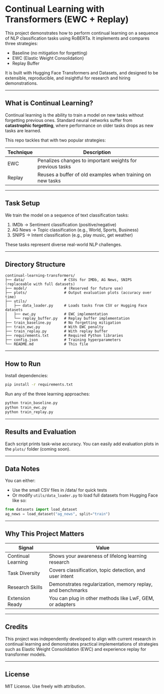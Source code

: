 # Continual Learning with Transformers (EWC + Replay)

This project demonstrates how to perform continual learning on a sequence of NLP classification tasks using RoBERTa. It implements and compares three strategies:

- Baseline (no mitigation for forgetting)
- EWC (Elastic Weight Consolidation)
- Replay Buffer

It is built with Hugging Face Transformers and Datasets, and designed to be extensible, reproducible, and insightful for research and hiring demonstrations.

---

## What is Continual Learning?

Continual learning is the ability to train a model on new tasks without forgetting previous ones. Standard neural networks suffer from **catastrophic forgetting**, where performance on older tasks drops as new tasks are learned.

This repo tackles that with two popular strategies:

| Technique | Description |
|----------|-------------|
| EWC      | Penalizes changes to important weights for previous tasks |
| Replay   | Reuses a buffer of old examples when training on new tasks |

---

## Task Setup

We train the model on a sequence of text classification tasks:

1. IMDb → Sentiment classification (positive/negative)
2. AG News → Topic classification (e.g., World, Sports, Business)
3. SNIPS → Intent classification (e.g., play music, get weather)

These tasks represent diverse real-world NLP challenges.

---

## Directory Structure

```
continual-learning-transformers/
├── data/                  # CSVs for IMDb, AG News, SNIPS (replaceable with full datasets)
├── model/                 # (Reserved for future use)
├── plots/                 # Output evaluation plots (accuracy over time)
├── utils/
│   ├── data_loader.py     # Loads tasks from CSV or Hugging Face datasets
│   ├── ewc.py             # EWC implementation
│   └── replay_buffer.py   # Replay buffer implementation
├── train_baseline.py      # No forgetting mitigation
├── train_ewc.py           # With EWC penalty
├── train_replay.py        # With replay buffer
├── requirements.txt       # Required Python libraries
├── config.json            # Training hyperparameters
└── README.md              # This file
```

---

## How to Run

Install dependencies:
```bash
pip install -r requirements.txt
```

Run any of the three learning approaches:

```bash
python train_baseline.py
python train_ewc.py
python train_replay.py
```

---

## Results and Evaluation

Each script prints task-wise accuracy. You can easily add evaluation plots in the `plots/` folder (coming soon).

---

## Data Notes

You can either:
- Use the small CSV files in /data/ for quick tests
- Or modify `utils/data_loader.py` to load full datasets from Hugging Face like so:

```python
from datasets import load_dataset
ag_news = load_dataset("ag_news", split="train")
```

---

## Why This Project Matters

| Signal | Value |
|--------|-------|
| Continual Learning | Shows your awareness of lifelong learning research |
| Task Diversity | Covers classification, topic detection, and user intent |
| Research Skills | Demonstrates regularization, memory replay, and benchmarks |
| Extension Ready | You can plug in other methods like LwF, GEM, or adapters |

---

## Credits

This project was independently developed to align with current research in continual learning and demonstrates practical implementations of strategies such as Elastic Weight Consolidation (EWC) and experience replay for transformer models.


---

## License

MIT License. Use freely with attribution.
